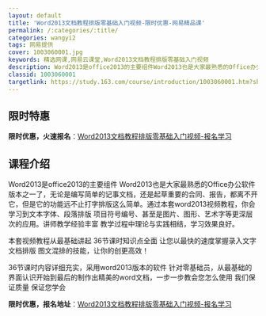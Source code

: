 ```yaml
---
layout: default
title: 'Word2013文档教程排版零基础入门视频-限时优惠-网易精品课'
permalink: /:categories/:title/
categories: wangyi2
tags: 网易提供
cover: 1003060001.jpg
keywords: 精选网课,网易云课堂,Word2013文档教程排版零基础入门视频
description: Word2013是office2013的主要组件Word2013也是大家最熟悉的Office办公软件版本之一了，无论是编
classid: 1003060001
targetlink: https://study.163.com/course/introduction/1003060001.htm?share=1&shareId=1025206652&utm_campaign=share&utm_medium=iphoneShare&utm_source=&utm_u=1025206652
---
```


## 限时特惠

**限时优惠，火速报名**：[Word2013文档教程排版零基础入门视频-报名学习](https://study.163.com/course/introduction/1003060001.htm?share=1&shareId=1025206652&utm_campaign=share&utm_medium=iphoneShare&utm_source=&utm_u=1025206652)

## 课程介绍

Word2013是office2013的主要组件 Word2013也是大家最熟悉的Office办公软件版本之一了，无论是编写简单的记事文档，还是起草重要的合同、报告，都离不开它，但是它的功能远不止打字排版这么简单。通过本套word2013视频教程，你会学习到文本字体、段落排版 项目符号编号、甚至是图片、图形、艺术字等更深层次的应用。讲师教学经验丰富 教学过程中理论与实践相结，学习效果良好。

本套视频教程从最基础讲起 36节课时知识点全面 让您以最快的速度掌握录入文字 文档排版 图文混排的技能，让你的创更高效！



36节课时内容详细充实，采用word2013版本的软件 针对零基础员，从最基础的界面认识开始到最后的制作出精美的word文档，一步一步教会您怎么使用 我们保证质量 保证您学会

**限时优惠，报名地址**：[Word2013文档教程排版零基础入门视频-报名学习](https://study.163.com/course/introduction/1003060001.htm?share=1&shareId=1025206652&utm_campaign=share&utm_medium=iphoneShare&utm_source=&utm_u=1025206652)

